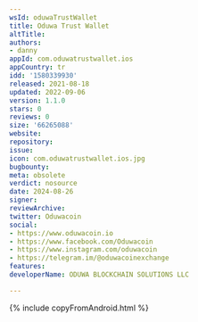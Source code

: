 ```yaml
---
wsId: oduwaTrustWallet
title: Oduwa Trust Wallet
altTitle: 
authors:
- danny
appId: com.oduwatrustwallet.ios
appCountry: tr
idd: '1580339930'
released: 2021-08-18
updated: 2022-09-06
version: 1.1.0
stars: 0
reviews: 0
size: '66265088'
website: 
repository: 
issue: 
icon: com.oduwatrustwallet.ios.jpg
bugbounty: 
meta: obsolete
verdict: nosource
date: 2024-08-26
signer: 
reviewArchive: 
twitter: Oduwacoin
social:
- https://www.oduwacoin.io
- https://www.facebook.com/Oduwacoin
- https://www.instagram.com/oduwacoin
- https://telegram.im/@oduwacoinexchange
features: 
developerName: ODUWA BLOCKCHAIN SOLUTIONS LLC

---
```


{% include copyFromAndroid.html %}
